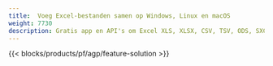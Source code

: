```yaml
---
title:  Voeg Excel-bestanden samen op Windows, Linux en macOS
weight: 7730
description: Gratis app en API's om Excel XLS, XLSX, CSV, TSV, ODS, SXC en FODS bestanden te combineren
---
```

{{< blocks/products/pf/agp/feature-solution >}} 

